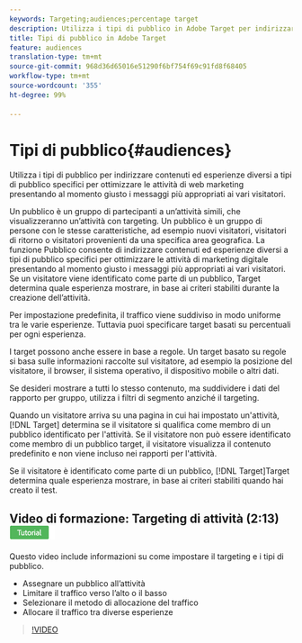 ```yaml
---
keywords: Targeting;audiences;percentage target
description: Utilizza i tipi di pubblico in Adobe Target per indirizzare contenuti ed esperienze diversi a tipi di pubblico specifici per ottimizzare le attività di web marketing presentando al momento giusto i messaggi più appropriati ai vari visitatori.
title: Tipi di pubblico in Adobe Target
feature: audiences
translation-type: tm+mt
source-git-commit: 968d36d65016e51290f6bf754f69c91fd8f68405
workflow-type: tm+mt
source-wordcount: '355'
ht-degree: 99%

---
```



# Tipi di pubblico{#audiences}

Utilizza i tipi di pubblico per indirizzare contenuti ed esperienze diversi a tipi di pubblico specifici per ottimizzare le attività di web marketing presentando al momento giusto i messaggi più appropriati ai vari visitatori.

Un pubblico è un gruppo di partecipanti a un’attività simili, che visualizzeranno un’attività con targeting. Un pubblico è un gruppo di persone con le stesse caratteristiche, ad esempio nuovi visitatori, visitatori di ritorno o visitatori provenienti da una specifica area geografica. La funzione Pubblico consente di indirizzare contenuti ed esperienze diversi a tipi di pubblico specifici per ottimizzare le attività di marketing digitale presentando al momento giusto i messaggi più appropriati ai vari visitatori. Se un visitatore viene identificato come parte di un pubblico, Target determina quale esperienza mostrare, in base ai criteri stabiliti durante la creazione dell’attività.

Per impostazione predefinita, il traffico viene suddiviso in modo uniforme tra le varie esperienze. Tuttavia puoi specificare target basati su percentuali per ogni esperienza.

I target possono anche essere in base a regole. Un target basato su regole si basa sulle informazioni raccolte sul visitatore, ad esempio la posizione del visitatore, il browser, il sistema operativo, il dispositivo mobile o altri dati.

Se desideri mostrare a tutti lo stesso contenuto, ma suddividere i dati del rapporto per gruppo, utilizza i filtri di segmento anziché il targeting.

Quando un visitatore arriva su una pagina in cui hai impostato un&#39;attività, [!DNL Target] determina se il visitatore si qualifica come membro di un pubblico identificato per l&#39;attività. Se il visitatore non può essere identificato come membro di un pubblico target, il visitatore visualizza il contenuto predefinito e non viene incluso nei rapporti per l&#39;attività.

Se il visitatore è identificato come parte di un pubblico, [!DNL Target]Target determina quale esperienza mostrare, in base ai criteri stabiliti quando hai creato il test.

## Video di formazione: Targeting di attività (2:13) ![Badge di esercitazione](/help/assets/tutorial.png)

Questo video include informazioni su come impostare il targeting e i tipi di pubblico.

* Assegnare un pubblico all’attività
* Limitare il traffico verso l’alto o il basso
* Selezionare il metodo di allocazione del traffico
* Allocare il traffico tra diverse esperienze

>[!VIDEO](https://video.tv.adobe.com/v/17385)
